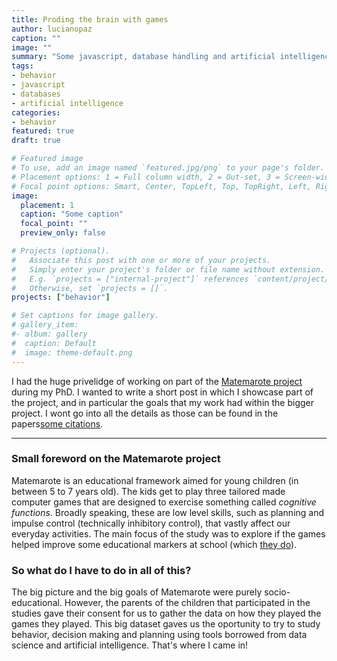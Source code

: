 ```yaml
---
title: Proding the brain with games
author: lucianopaz
caption: ""
image: ""
summary: "Some javascript, database handling and artificial intelligence to tackle how the brain works"
tags:
- behavior
- javascript
- databases
- artificial intelligence
categories:
- behavior
featured: true
draft: true

# Featured image
# To use, add an image named `featured.jpg/png` to your page's folder.
# Placement options: 1 = Full column width, 2 = Out-set, 3 = Screen-width
# Focal point options: Smart, Center, TopLeft, Top, TopRight, Left, Right, BottomLeft, Bottom, BottomRight
image:
  placement: 1
  caption: "Some caption"
  focal_point: ""
  preview_only: false

# Projects (optional).
#   Associate this post with one or more of your projects.
#   Simply enter your project's folder or file name without extension.
#   E.g. `projects = ["internal-project"]` references `content/project/deep-learning/index.md`.
#   Otherwise, set `projects = []`.
projects: ["behavior"]

# Set captions for image gallery.
# gallery_item:
#- album: gallery
#  caption: Default
#  image: theme-default.png
---
```

I had the huge privelidge of working on part of the [Matemarote project]() during my PhD. I wanted to write a short post in which I showcase part of the project, and in particular the goals that my work had within the bigger project. I wont go into all the details as those can be found in the papers[some citations]().

---

### Small foreword on the Matemarote project

Matemarote is an educational framework aimed for young children (in between 5 to 7 years old). The kids get to play three tailored made computer games that are designed to exercise something called _cognitive functions_. Broadly speaking, these are low level skills, such as planning and impulse control (technically inhibitory control), that vastly affect our everyday activities. The main focus of the study was to explore if the games helped improve some educational markers at school (which [they do]()).

### So what do I have to do in all of this?

The big picture and the big goals of Matemarote were purely socio-educational. However, the parents of the children that participated in the studies gave their consent for us to gather the data on how they played the games they played. This big dataset gaves us the oportunity to try to study behavior, decision making and planning using tools borrowed from data science and artificial intelligence. That's where I came in!
